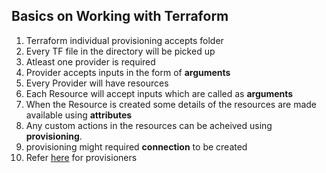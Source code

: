 ## Basics on Working with Terraform

1. Terraform individual provisioning accepts folder
2. Every TF file in the directory will be picked up
3. Atleast one provider is required
4. Provider accepts inputs in the form of __arguments__
5. Every Provider will have resources
6. Each Resource will accept inputs which are called as __arguments__
7. When the Resource is created some details of the resources are made available using __attributes__
8. Any custom actions in the resources can be acheived using __provisioning__.
9. provisioning might required __connection__ to be created
10. Refer [here](https://www.terraform.io/docs/provisioners/index.html) for provisioners